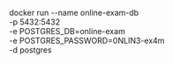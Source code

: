 docker run --name online-exam-db \
  -p 5432:5432 \
  -e POSTGRES_DB=online-exam \
  -e POSTGRES_PASSWORD=0NLIN3-ex4m \
  -d postgres
